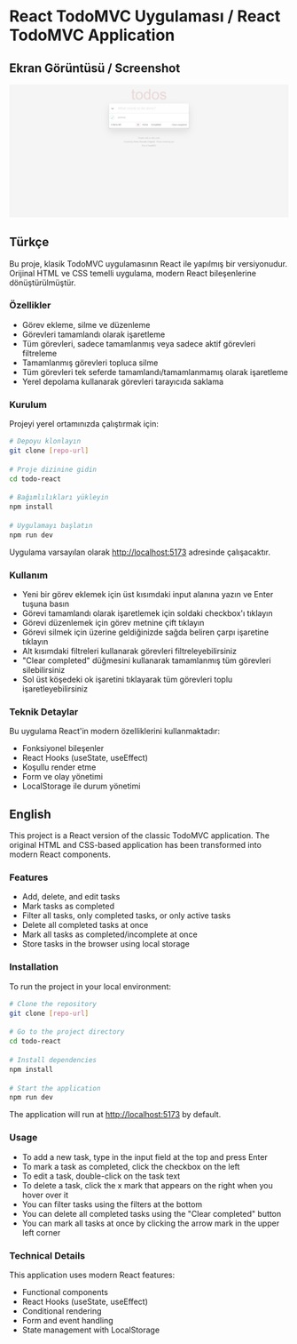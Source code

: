 # React TodoMVC Uygulaması / React TodoMVC Application

## Ekran Görüntüsü / Screenshot
![Uygulama Ekran Görüntüsü / Application Screenshot](./ss.png)

## Türkçe

Bu proje, klasik TodoMVC uygulamasının React ile yapılmış bir versiyonudur. Orijinal HTML ve CSS temelli uygulama, modern React bileşenlerine dönüştürülmüştür.

### Özellikler

- Görev ekleme, silme ve düzenleme
- Görevleri tamamlandı olarak işaretleme
- Tüm görevleri, sadece tamamlanmış veya sadece aktif görevleri filtreleme
- Tamamlanmış görevleri topluca silme
- Tüm görevleri tek seferde tamamlandı/tamamlanmamış olarak işaretleme
- Yerel depolama kullanarak görevleri tarayıcıda saklama

### Kurulum

Projeyi yerel ortamınızda çalıştırmak için:

```bash
# Depoyu klonlayın
git clone [repo-url]

# Proje dizinine gidin
cd todo-react

# Bağımlılıkları yükleyin
npm install

# Uygulamayı başlatın
npm run dev
```

Uygulama varsayılan olarak [http://localhost:5173](http://localhost:5173) adresinde çalışacaktır.

### Kullanım

- Yeni bir görev eklemek için üst kısımdaki input alanına yazın ve Enter tuşuna basın
- Görevi tamamlandı olarak işaretlemek için soldaki checkbox'ı tıklayın
- Görevi düzenlemek için görev metnine çift tıklayın
- Görevi silmek için üzerine geldiğinizde sağda beliren çarpı işaretine tıklayın
- Alt kısımdaki filtreleri kullanarak görevleri filtreleyebilirsiniz
- "Clear completed" düğmesini kullanarak tamamlanmış tüm görevleri silebilirsiniz
- Sol üst köşedeki ok işaretini tıklayarak tüm görevleri toplu işaretleyebilirsiniz

### Teknik Detaylar

Bu uygulama React'in modern özelliklerini kullanmaktadır:

- Fonksiyonel bileşenler
- React Hooks (useState, useEffect)
- Koşullu render etme
- Form ve olay yönetimi
- LocalStorage ile durum yönetimi

## English

This project is a React version of the classic TodoMVC application. The original HTML and CSS-based application has been transformed into modern React components.

### Features

- Add, delete, and edit tasks
- Mark tasks as completed
- Filter all tasks, only completed tasks, or only active tasks
- Delete all completed tasks at once
- Mark all tasks as completed/incomplete at once
- Store tasks in the browser using local storage

### Installation

To run the project in your local environment:

```bash
# Clone the repository
git clone [repo-url]

# Go to the project directory
cd todo-react

# Install dependencies
npm install

# Start the application
npm run dev
```

The application will run at [http://localhost:5173](http://localhost:5173) by default.

### Usage

- To add a new task, type in the input field at the top and press Enter
- To mark a task as completed, click the checkbox on the left
- To edit a task, double-click on the task text
- To delete a task, click the x mark that appears on the right when you hover over it
- You can filter tasks using the filters at the bottom
- You can delete all completed tasks using the "Clear completed" button
- You can mark all tasks at once by clicking the arrow mark in the upper left corner

### Technical Details

This application uses modern React features:

- Functional components
- React Hooks (useState, useEffect)
- Conditional rendering
- Form and event handling
- State management with LocalStorage